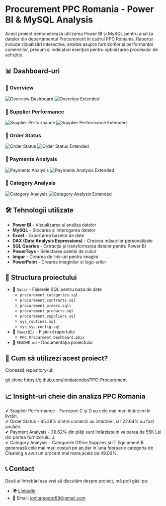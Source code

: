 # Procurement PPC Romania - Power BI & MySQL Analysis

Acest proiect demonstrează utilizarea Power BI și MySQL pentru analiza datelor din departamentul Procurement in cadrul PPC Romania. Raportul include vizualizări interactive, analize asupra furnizorilor și performanței comenzilor, precum și indicatori esențiali pentru optimizarea procesului de achiziție.

## 📊 Dashboard-uri

### 🔹 Overview
![Overview Dashboard](https://i.imgur.com/pK1XhBi.jpeg)
![Overview Extended](https://i.imgur.com/QnNT5Xl.jpeg)

### 🔹 Supplier Performance
![Supplier Performance](https://i.imgur.com/ixXxzRK.jpeg)
![Supplier Performance Extended](https://i.imgur.com/GKz6BJM.jpeg)

### 🔹 Order Status
![Order Status](https://i.imgur.com/gHIrnN5.jpeg)
![Order Status Extended](https://i.imgur.com/4pRUjXP.jpeg)

### 🔹 Payments Analysis
![Payments Analysis](http://i.imgur.com/gOw2Bqu.jpeg)
![Payments Analysis Extended](https://i.imgur.com/GB0MdfG.jpeg)

### 🔹 Category Analysis
![Category Analysis](https://i.imgur.com/zkmUPwQ.jpeg)
![Category Analysis Extended](https://i.imgur.com/XgrDMDO.jpeg)

## 🛠 Tehnologii utilizate

- **Power BI** - Vizualizarea și analiza datelor
- **MySQL** - Stocarea și interogarea datelor
- **Excel** - Exportarea bazelor de date
- **DAX (Data Analysis Expressions)** - Crearea măsurilor personalizate
- **SQL Queries** - Extracția și transformarea datelor pentru Power BI
- **PowerToys** - Selectarea paletei de culori
- **Imgur** - Crearea de link-uri pentru imagini
- **PowerPoint** - Crearea imaginilor si logo-urilor

## 📂 Structura proiectului

- 📁 `Data/` - Fișierele SQL pentru baza de date
  - `procurement_categories.sql` 
  - `procurement_contracts.sql` 
  - `procurement_orders.sqll` 
  - `procurement_products.sql` 
  - `procurement_suppliers.sql`
  - `sys_routines.sql`  
  - `sys_sys_config.sql`  
- 📁 `PowerBI/` - Fișierul raportului
  - `PPC Procurment Dashboard.pbix`
- 📝 `README.md` - Documentația proiectului

## 🚀 Cum să utilizezi acest proiect?

 Clonează repository-ul:

git clone https://github.com/ionitateodor/PPC-Procurement


## 📈 Insight-uri cheie din analiza PPC Romania

✔ Supplier Performance - Furnizorii C și D au cele mai mari întârzieri în livrări.  
✔ Order Status - 45.28% dintre comenzi au întârzieri, iar 22.64% au fost anulate.  
✔ Payment Analysis - 39.62% din plăți sunt întârziate,in valoarea de 55K Lei din partea furnizorului J.  
✔ Category Analysis - Categoriile Office Supplies și IT Equipment B generează cele mai mari costuri pe an,dar in luna februarie categoria de Cleaning a avut un procent mai mare,acela de 49.06%.

## 📞 Contact

Dacă ai întrebări sau vrei să discutăm despre proiect, mă poți găsi pe:

- 🌍 [LinkedIn](https://www.linkedin.com/in/ionita-teodor)
- 📧 Email: ionitateodor89@gmail.com
